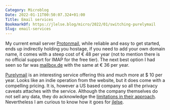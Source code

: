 ```yaml
---
Category: Microblog
Date: 2022-01-11T00:50:07.324+01:00
Title: Email services
BookmarkOf: https://jlelse.blog/micro/2022/01/switching-purelymail
Slug: email-services
---
```


My current email server [Protonmail](https://protonmail.com), while reliable and easy to get started, ends up indirectly holding you hostage, if you need to add your own domain name, it comes with a steep cost of  € 48 per year (not to mention there is no official support for IMAP for the free tier). The next best option I had seen so far was [mailbox.de](https://register.mailbox.org/en) with the same at € 36 per year.

[Purelymail](https://purelymail.com/) is an interesting service offering this and much more at $ 10 per year. Looks like an indie operation from the website, but it does come with a compelling pricing. It is, however a US based company so all the privacy caveats attaches with the service. Although the company themselves do not sell any data, they do acknowledge the [limitations in their approach](https://purelymail.com/docs/security). Nevertheless I am curious to know how it goes for [jlelse](https://jlelse.blog/).
